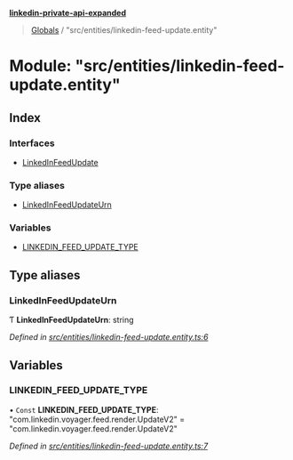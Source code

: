 **[linkedin-private-api-expanded](../README.md)**

> [Globals](../globals.md) / "src/entities/linkedin-feed-update.entity"

# Module: "src/entities/linkedin-feed-update.entity"

## Index

### Interfaces

* [LinkedInFeedUpdate](../interfaces/_src_entities_linkedin_feed_update_entity_.linkedinfeedupdate.md)

### Type aliases

* [LinkedInFeedUpdateUrn](_src_entities_linkedin_feed_update_entity_.md#linkedinfeedupdateurn)

### Variables

* [LINKEDIN\_FEED\_UPDATE\_TYPE](_src_entities_linkedin_feed_update_entity_.md#linkedin_feed_update_type)

## Type aliases

### LinkedInFeedUpdateUrn

Ƭ  **LinkedInFeedUpdateUrn**: string

*Defined in [src/entities/linkedin-feed-update.entity.ts:6](https://github.com/khanhtranngoccva/linkedin-private-api/blob/355192d/src/entities/linkedin-feed-update.entity.ts#L6)*

## Variables

### LINKEDIN\_FEED\_UPDATE\_TYPE

• `Const` **LINKEDIN\_FEED\_UPDATE\_TYPE**: \"com.linkedin.voyager.feed.render.UpdateV2\" = "com.linkedin.voyager.feed.render.UpdateV2"

*Defined in [src/entities/linkedin-feed-update.entity.ts:7](https://github.com/khanhtranngoccva/linkedin-private-api/blob/355192d/src/entities/linkedin-feed-update.entity.ts#L7)*
